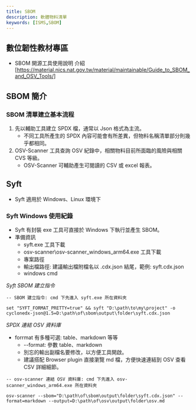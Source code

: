 ```yaml
---
title: SBOM
description: 軟體物料清單
keywords: [ISMS,SBOM]
---
```


## 數位韌性教材專區
* SBOM 開源工具使用說明 介紹[https://material.nics.nat.gov.tw/material/maintainable/Guide_to_SBOM_and_OSV_Tools/]

## SBOM 簡介

### SBOM 清單建立基本流程 
1. 先以輔助工具建立 SPDX 檔，通常以 Json 格式為主流。
    * 不同工具所產生的 SPDX 內容可能會有所差異，但物料名稱清單部分則幾乎都相同。
2. OSV-Scanner 工具查詢 OSV 紀錄中，相關物料目前所面臨的風險與相關 CVS 等級。
    * OSV-Scanner 可輔助產生可閱讀的 CSV 或 excel 報表。


## Syft
* Syft 適用於 Windows、Linux 環境下

### Syft Windows 使用紀錄
* Syft 有封裝 exe 工具可直接於 Windows 下執行並產生 SBOM。
* 準備資訊
    * syft.exe 工具下載 
    * osv-scanner\osv-scanner_windows_arm64.exe 工具下載 
    * 專案路徑
    * 輸出檔路徑: 建議輸出檔附檔名以 .cdx.json 結尾，範例: syft.cdx.json
    * windows cmd

_Syft SBOM 建立指令_

```
-- SBOM 建立指令: cmd 下先進入 syft.exe 所在資料夾

set "SYFT_FORMAT_PRETTY=true" && syft "D:\path\to\my\project" -o cyclonedx-json@1.5=D:\path\of\sbom\output\folder\syft.cdx.json

```

_SPDX 連結 OSV 資料庫_

* forrmat 有多種可選: table、markdown 等等
    * --format: 參數 table、markdown
    * 別忘的輸出副檔名要修改，以方便工具開啟。
    * 建議搭配 Browser plugin 直接瀏覽 md 檔，方便快速連結到 OSV 查看 CSV 詳細細節。

```
-- osv-scanner 連結 OSV 資料庫: cmd 下先進入 osv-scanner_windows_arm64.exe 所在資料夾

osv-scanner --sbom="D:\path\of\sbom\output\folder\syft.cdx.json" --format=markdown --output=D:\path\of\osv\output\folder\osv.md

```
